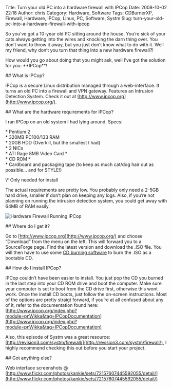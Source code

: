Title: Turn your old PC into a hardware firewall with IPCop
Date: 2008-10-02 22:18
Author: chris
Category: Hardware, Software
Tags: CDBurnerXP, Firewall, Hardware, IPCop, Linux, PC, Software, Systm
Slug: turn-your-old-pc-into-a-hardware-firewall-with-ipcop

So you’ve got a 10-year old PC sitting around the house. You’re sick of
your cats always getting into the wires and knocking the darn thing
over. You don’t want to throw it away, but you just don’t know what to
do with it. Well my friend, why don’t you turn that thing into a new
hardware firewall?!

How would you go about doing that you might ask, well I’ve got the
solution for you: \*\*IPCop\*\*!

<!--more-->

\#\# What is IPCop?

IPCop is a secure Linux distribution managed through a web-interface. It
turns an old PC into a firewall and VPN gateway. Features an Intrusion
Detection System. Check it out at
[http://www.ipcop.org](http://www.ipcop.org/).

<!-- more -->

\#\# What are the hardware requirements for IPCop?

I ran IPCop on an old system I had lying around. Specs:

\* Pentium 2  
\* 320MB PC100/133 RAM  
\* 20GB HDD (Overkill, but the smallest I had)  
\* 2 NICs  
\* ATI Rage 8MB Video Card \*  
\* CD ROM \*  
\* Cardboard and packaging tape (to keep as much cat/dog hair out as
possible… and for STYLE!)

\\\* Only needed for install

The actual requirements are pretty low. You probably only need a 2-5GB
hard drive, smaller if don’t plan on keeping any logs. Also, if you’re
not planning on running the intrusion detection system, you could get
away with 64MB of RAM easily.

![Hardware Firewall Running
IPCop](http://farm4.static.flickr.com/3191/2897432811\_f379a00d59.jpg)

\#\# Where do I get it?

Go to [http://www.ipcop.org](http://www.ipcop.org/) and choose
“Download” from the menu on the left. This will forward you to a
SourceForge page. Find the latest version and download the .ISO file.
You will then have to use some [CD burning
software](http://cdburnerxp.se/en/download) to burn the .ISO as a
bootable CD.

\#\# How do I install IPCop?

IPCop couldn’t have been easier to install. You just pop the CD you
burned in the last step into your CD ROM drive and boot the computer.
Make sure your computer is set to boot from the CD drive first,
otherwise this wont work. Once the install CD boots, just follow the
on-screen instructions. Most of the options are pretty straigt forward,
if you’re at all confused about any of it, refer to the documentation
found here:
[http://www.ipcop.org/index.php?module=pnWikka&tag=IPCopDocumentation](http://www.ipcop.org/index.php?module=pnWikka&tag=IPCopDocumentation)

Also, this episode of Systm was a great resource:
[http://revision3.com/systm/firewall/](http://revision3.com/systm/firewall/),
I highly recommend checking this out before you start your project.

\#\# Got anything else?

Web interface screenshots @
[http://www.flickr.com/photos/kankie/sets/72157607445592055/detail/](http://www.flickr.com/photos/kankie/sets/72157607445592055/detail/)
